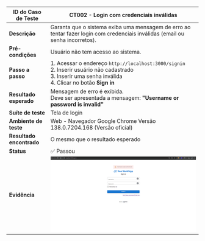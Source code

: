 | **ID do Caso de Teste** | **CT002 - Login com credenciais inválidas** |
|--------------------------|---------------------------------------------|
| **Descrição** | Garanta que o sistema exiba uma mensagem de erro ao tentar fazer login com credenciais inválidas (email ou senha incorretos). |
| **Pré-condições** | Usuário não tem acesso ao sistema. |
| **Passo a passo** | 1. Acessar o endereço `http://localhost:3000/signin`<br>2. Inserir usuário não cadastrado<br>3. Inserir uma senha inválida<br>4. Clicar no botão **Sign in** |
| **Resultado esperado** | Mensagem de erro é exibida.<br>Deve ser apresentada a mensagem: **"Username or password is invalid"** |
| **Suíte de teste** | Tela de login |
| **Ambiente de teste** | Web - Navegador Google Chrome Versão 138.0.7204.168 (Versão oficial) |
| **Resultado encontrado** | O mesmo que o resultado esperado |
| **Status** | ✅ Passou |
| **Evidência** | ![CT001](../evidencias/CT002.gif) |